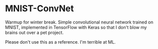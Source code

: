 # MNIST-ConvNet
Warmup for winter break. Simple convolutional neural network trained on MNIST, implemented in TensorFlow with Keras so that I don't blow my brains out over a pet project.

Please don't use this as a reference. I'm terrible at ML.
